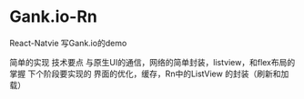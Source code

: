 # Gank.io-Rn
React-Natvie 写Gank.io的demo

简单的实现 技术要点
与原生UI的通信，网络的简单封装，listview，和flex布局的掌握
下个阶段要实现的
界面的优化，缓存，Rn中的ListView 的封装（刷新和加载）
